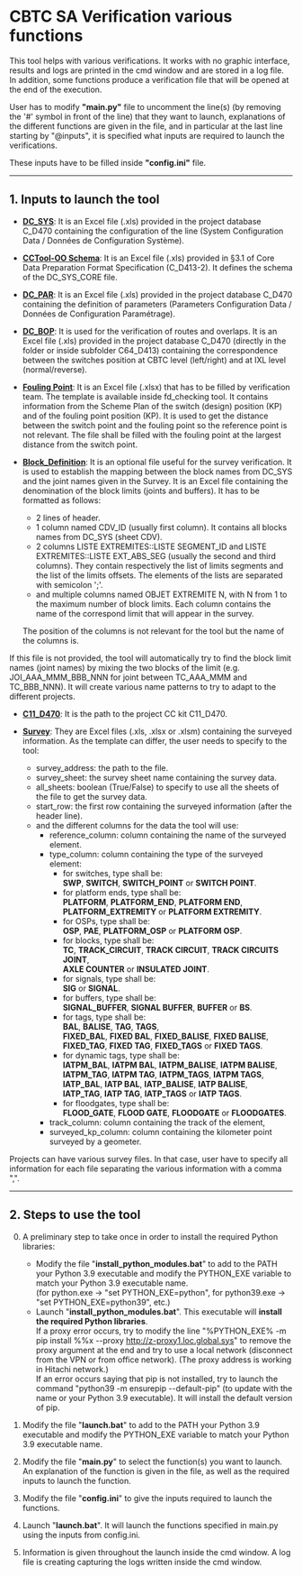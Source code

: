 # CBTC SA Verification various functions

This tool helps with various verifications. It works with no graphic interface, results and logs are printed in the cmd window and are stored in a log file. In addition, some functions produce a verification file that will be opened at the end of the execution.

User has to modify **"main.py"** file to uncomment the line(s) (by removing the '#' symbol in front of the line) that they want to launch, explanations of the different functions are given in the file, and in particular at the last line starting by "@inputs", it is specified what inputs are required to launch the verifications.

These inputs have to be filled inside **"config.ini"** file.

---
## 1. Inputs to launch the tool

- <ins>**DC_SYS**</ins>: It is an Excel file (.xls) provided in the project database C_D470 containing the configuration of the line (System Configuration Data / Données de Configuration Système).


- <ins>**CCTool-OO Schema**</ins>: It is an Excel file (.xls) provided in §3.1 of Core Data Preparation Format Specification (C_D413-2). It defines the schema of the DC_SYS_CORE file.


- <ins>**DC_PAR**</ins>: It is an Excel file (.xls) provided in the project database C_D470 containing the definition of parameters (Parameters Configuration Data / Données de Configuration Paramétrage).


- <ins>**DC_BOP**</ins>: It is used for the verification of routes and overlaps. It is an Excel file (.xls) provided in the project database C_D470 (directly in the folder or inside subfolder C64_D413) containing the correspondence between the switches position at CBTC level (left/right) and at IXL level (normal/reverse).


- <ins>**Fouling Point**</ins>: It is an Excel file (.xlsx) that has to be filled by verification team. The template is available inside fd_checking tool. It contains information from the Scheme Plan of the switch (design) position (KP) and of the fouling point position (KP). It is used to get the distance between the switch point and the fouling point so the reference point is not relevant. The file shall be filled with the fouling point at the largest distance from the switch point. 


- <ins>**Block_Definition**</ins>: It is an optional file useful for the survey verification. It is used to establish the mapping between the block names from DC_SYS and the joint names given in the Survey. It is an Excel file containing the denomination of the block limits (joints and buffers). It has to be formatted as follows:
  - 2 lines of header.
  - 1 column named CDV_ID (usually first column). It contains all blocks names from DC_SYS (sheet CDV).
  - 2 columns LISTE EXTREMITES::LISTE SEGMENT_ID and LISTE EXTREMITES::LISTE EXT_ABS_SEG (usually the second and third columns). They contain respectively the list of limits segments and the list of the limits offsets. The elements of the lists are separated with semicolon ';'.
  - and multiple columns named OBJET EXTREMITE N, with N from 1 to the maximum number of block limits. Each column contains the name of the correspond limit that will appear in the survey.

  The position of the columns is not relevant for the tool but the name of the columns is.

If this file is not provided, the tool will automatically try to find the block limit names (joint names) by mixing the two blocks of the limit (e.g. JOI_AAA_MMM_BBB_NNN for joint between TC_AAA_MMM and TC_BBB_NNN). It will create various name patterns to try to adapt to the different projects.


- <ins>**C11_D470**</ins>: It is the path to the project CC kit C11_D470.


- <ins>**Survey**</ins>: They are Excel files (.xls, .xlsx or .xlsm) containing the surveyed information. As the template can differ, the user needs to specify to the tool:
   - survey_address: the path to the file.
   - survey_sheet: the survey sheet name containing the survey data.
   - all_sheets: boolean (True/False) to specify to use all the sheets of the file to get the survey data.
   - start_row: the first row containing the surveyed information (after the header line).
   - and the different columns for the data the tool will use:
     - reference_column: column containing the name of the surveyed element.
     - type_column: column containing the type of the surveyed element:
       - for switches, type shall be:<br />
       **SWP**, **SWITCH**, **SWITCH_POINT** or **SWITCH POINT**.
       - for platform ends, type shall be:<br />
       **PLATFORM**, **PLATFORM_END**, **PLATFORM END**,<br />
       **PLATFORM_EXTREMITY** or **PLATFORM EXTREMITY**.
       - for OSPs, type shall be:<br />
       **OSP**, **PAE**, **PLATFORM_OSP** or **PLATFORM OSP**.
       - for blocks, type shall be:<br />
       **TC**, **TRACK_CIRCUIT**, **TRACK CIRCUIT**, **TRACK CIRCUITS JOINT**,<br />
       **AXLE COUNTER** or **INSULATED JOINT**.
       - for signals, type shall be:<br />
       **SIG** or **SIGNAL**.
       - for buffers, type shall be:<br />
       **SIGNAL_BUFFER**, **SIGNAL BUFFER**, **BUFFER** or **BS**.
       - for tags, type shall be:<br />
       **BAL**, **BALISE**, **TAG**, **TAGS**,<br />
       **FIXED_BAL**, **FIXED BAL**, **FIXED_BALISE**, **FIXED BALISE**,<br />
       **FIXED_TAG**, **FIXED TAG**, **FIXED_TAGS** or **FIXED TAGS**.
       - for dynamic tags, type shall be:<br />
       **IATPM_BAL**, **IATPM BAL**, **IATPM_BALISE**, **IATPM BALISE**,<br />
       **IATPM_TAG**, **IATPM TAG**, **IATPM_TAGS**, **IATPM TAGS**,<br />
       **IATP_BAL**, **IATP BAL**, **IATP_BALISE**, **IATP BALISE**,<br />
       **IATP_TAG**, **IATP TAG**, **IATP_TAGS** or **IATP TAGS**.
       - for floodgates, type shall be:<br />
       **FLOOD_GATE**, **FLOOD GATE**, **FLOODGATE** or **FLOODGATES**.
     - track_column: column containing the track of the element,
     - surveyed_kp_column: column containing the kilometer point surveyed by a geometer.

Projects can have various survey files. In that case, user have to specify all information for each file separating the various information with a comma ",".


---
## 2. Steps to use the tool

0. A preliminary step to take once in order to install the required Python libraries:
   - Modify the file "**install_python_modules.bat**" to add to the PATH your Python 3.9 executable and modify the PYTHON_EXE variable to match your Python 3.9 executable name. <br />
 (for python.exe -> "set PYTHON_EXE=python", for python39.exe -> "set PYTHON_EXE=python39", etc.)
   - Launch "**install_python_modules.bat**". This executable will **install the required Python libraries**. <br />
 If a proxy error occurs, try to modify the line "%PYTHON_EXE% -m pip install %%x --proxy http://z-proxy1.loc.global.sys" to remove the proxy argument at the end and try to use a local network (disconnect from the VPN or from office network). (The proxy address is working in Hitachi network.) <br />
 If an error occurs saying that pip is not installed, try to launch the command "python39 -m ensurepip --default-pip" (to update with the name or your Python 3.9 executable). It will install the default version of pip.


1. Modify the file "**launch.bat**" to add to the PATH your Python 3.9 executable and modify the PYTHON_EXE variable to match your Python 3.9 executable name.


2. Modify the file "**main.py**" to select the function(s) you want to launch. An explanation of the function is given in the file, as well as the required inputs to launch the function.


3. Modify the file "**config.ini**" to give the inputs required to launch the functions.


4. Launch "**launch.bat**". It will launch the functions specified in main.py using the inputs from config.ini.


5. Information is given throughout the launch inside the cmd window. A log file is creating capturing the logs written inside the cmd window.
